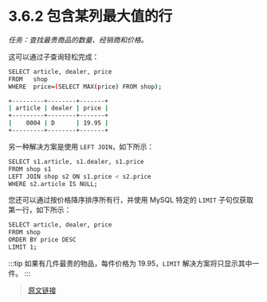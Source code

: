 # 3.6.2 包含某列最大值的行

*任务：查找最贵商品的数量、经销商和价格。*

这可以通过子查询轻松完成：

```bash
SELECT article, dealer, price
FROM   shop
WHERE  price=(SELECT MAX(price) FROM shop);

+---------+--------+-------+
| article | dealer | price |
+---------+--------+-------+
|    0004 | D      | 19.95 |
+---------+--------+-------+
```

另一种解决方案是使用 `LEFT JOIN`，如下所示：

```bash
SELECT s1.article, s1.dealer, s1.price
FROM shop s1
LEFT JOIN shop s2 ON s1.price < s2.price
WHERE s2.article IS NULL;
```

您还可以通过按价格降序排序所有行，并使用 MySQL 特定的 `LIMIT` 子句仅获取第一行，如下所示：

```bash
SELECT article, dealer, price
FROM shop
ORDER BY price DESC
LIMIT 1;
```

:::tip
如果有几件最贵的物品，每件价格为 19.95，`LIMIT` 解决方案将只显示其中一件。
:::

> [原文链接](https://dev.mysql.com/doc/refman/8.0/en/example-maximum-row.html)
